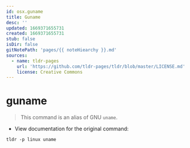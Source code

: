 ```yaml
---
id: osx.guname
title: Guname
desc: ''
updated: 1669371655731
created: 1669371655731
stub: false
isDir: false
gitNotePath: 'pages/{{ noteHiearchy }}.md'
sources:
  - name: tldr-pages
    url: 'https://github.com/tldr-pages/tldr/blob/master/LICENSE.md'
    license: Creative Commons
---
```

# guname

> This command is an alias of GNU `uname`.

- View documentation for the original command:

`tldr -p linux uname`

